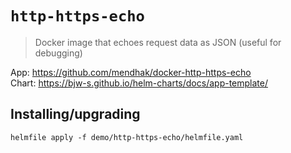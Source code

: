 # `http-https-echo`
> Docker image that echoes request data as JSON (useful for debugging)

App: https://github.com/mendhak/docker-http-https-echo  
Chart: https://bjw-s.github.io/helm-charts/docs/app-template/

## Installing/upgrading

```shell
helmfile apply -f demo/http-https-echo/helmfile.yaml
```
